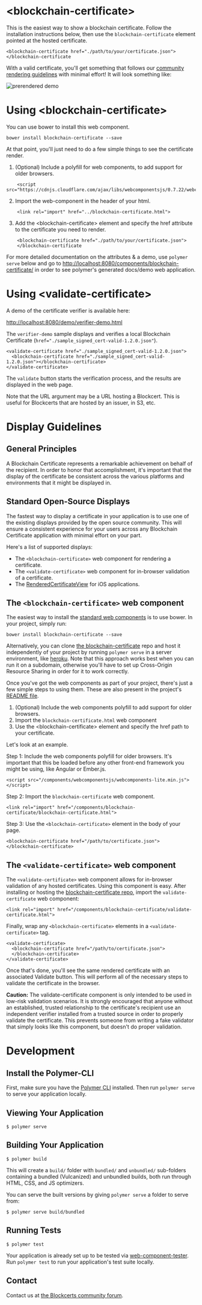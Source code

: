 # \<blockchain-certificate\>

This is the easiest way to show a blockchain certificate. Follow the installation instructions below, then use the `blockchain-certificate` element pointed at the hosted certificate.

```
<blockchain-certificate href="./path/to/your/certificate.json">
</blockchain-certificate
```

With a valid certificate, you'll get something that follows our [community rendering guidelines](http://www.blockcerts.org/guide/display-guidelines.html) with minimal effort! It will look something like:

![prerendered demo](https://github.com/blockchain-certificates/cert-web-component/blob/master/demo/prerendered-demo.png)

# Using \<blockchain-certificate\>
You can use bower to install this web component.

```
bower install blockchain-certificate --save
```

At that point, you'll just need to do a few simple things to see the certificate render.

1. (Optional) Include a polyfill for web components, to add support for older browsers.
```
    <script src="https://cdnjs.cloudflare.com/ajax/libs/webcomponentsjs/0.7.22/webcomponents.min.js">
```
2. Import the web-component in the header of your html.
```
    <link rel="import" href="../blockchain-certificate.html">
```
3. Add the \<blockchain-certificate\> element and specify the href attribute to the certificate you need to render.
```
    <blockchain-certificate href="./path/to/your/certificate.json">
    </blockchain-certificate
```

For more detailed documentation on the attributes & a demo, use `polymer serve` below and go to [http://localhost:8080/components/blockchain-certificate/](http://localhost:8080/components/blockchain-certificate/) in order to see polymer's generated docs/demo web application.

# Using \<validate-certificate\>


A demo of the certificate verifier is available here:

[http://localhost:8080/demo/verifier-demo.html](http://localhost:8080/demo/verifier-demo.html)

The `verifier-demo` sample displays and verifies a local Blockchain Certificate (`href="./sample_signed_cert-valid-1.2.0.json"`).

```
<validate-certificate href="./sample_signed_cert-valid-1.2.0.json">
  <blockchain-certificate href="./sample_signed_cert-valid-1.2.0.json"></blockchain-certificate>
</validate-certificate>
```

The `validate` button starts the verification process, and the results are displayed in the web page. 

Note that the URL argument may be a URL hosting a Blockcert. This is useful for Blockcerts that are hosted by an issuer, in S3, etc.


# Display Guidelines

## General Principles
A Blockchain Certificate represents a remarkable achievement on behalf of the recipient. In order to honor that accomplishment, it's important that the display of the certificate be consistent across the various platforms and environments that it might be displayed in.

## Standard Open-Source Displays
The fastest way to display a certificate in your application is to use one of the existing displays provided by the open source community. This will ensure a consistent experience for your users across any Blockchain Certificate application with minimal effort on your part.

Here's a list of supported displays:

* The `<blockchain-certificate>` web component for rendering a certificate.
* The `<validate-certificate>` web component for in-browser validation of a certificate.
* The [RenderedCertificateView](https://github.com/blockchain-certificates/cert-wallet/tree/master/RenderedCertificateView) for iOS applications.

## The `<blockchain-certificate>` web component

The easiest way to install the [standard web components](https://github.com/blockchain-certificates/cert-web-component) is to use bower. In your project, simply run:

```
bower install blockchain-certificate --save
```

Alternatively, you can clone [the blockchain-certificate](https://github.com/blockchain-certificates/cert-web-component) repo and host it independently of your project by running `polymer serve` in a server environment, like [heroku](https://heroku.com). Note that this approach works best when you can run it on a subdomain, otherwise you'll have to set up Cross-Origin Resource Sharing in order for it to work correctly.

Once you've got the web components as part of your project, there's just a few simple steps to using them. These are also present in the project's [README file](https://github.com/blockchain-certificates/cert-web-component#using-blockchain-certificate).

1. (Optional) Include the web components polyfill to add support for older browsers.
2. Import the `blockchain-certificate.html` web component
3. Use the &lt;blockchain-certificate&gt; element and specify the href path to your certificate.

Let's look at an example.

Step 1: Include the web components polyfill for older browsers. It's important that this be loaded before any other front-end framework you might be using, like Angular or Ember.js.

```
<script src="/components/webcomponentsjs/webcomponents-lite.min.js"></script>
```

Step 2: Import the `blockchain-certificate` web component.

```
<link rel="import" href="/components/blockchain-certificate/blockchain-certificate.html">
```

Step 3: Use the `<blockchain-certificate>` element in the body of your page.

```
<blockchain-certificate href="/path/to/certificate.json">
</blockchain-certificate>
```

<!---
Once properly installed, you should see something like this:

<blockchain-certificate href="/assets/js/mit_certificate.json"></blockchain-certificate>
-->

## The `<validate-certificate>` web component

The `<validate-certificate>` web component allows for in-browser validation of any hosted certificates. Using this component is easy. After installing or hosting the [blockchain-certificate repo](https://github.com/blockchain-certificates/cert-web-component), import the `validate-certificate` web component:

```
<link rel="import" href="/components/blockchain-certificate/validate-certificate.html">
```

Finally, wrap any `<blockchain-certificate>` elements in a `<validate-certificate>` tag.

```
<validate-certificate>
  <blockchain-certificate href="/path/to/certificate.json">
  </blockchain-certificate>
</validate-certificate>
```

Once that's done, you'll see the same rendered certificate with an associated Validate button. This will perform all of the necessary steps to validate the certificate in the browser.

<!---
This certificate validates at transaction ID `48f64ff1517554dac3496e9da0a28ca0ae492682b0898e38a4e17e7f90ee1295`:

<validate-certificate>
  <blockchain-certificate href="/assets/js/mit_certificate.json">
  </blockchain-certificate>
</validate-certificate>
-->
**Caution:** The validate-certificate component is only intended to be used in low-risk validation scenarios. It is strongly encouraged that anyone without an established, trusted relationship to the certificate's recipient use an independent verifier installed from a trusted source in order to properly validate the certificate. This prevents someone from writing a fake validator that simply looks like this component, but doesn't do proper validation.


# Development
## Install the Polymer-CLI

First, make sure you have the [Polymer CLI](https://www.npmjs.com/package/polymer-cli) installed. Then run `polymer serve` to serve your application locally.

## Viewing Your Application

```
$ polymer serve
```

## Building Your Application

```
$ polymer build
```

This will create a `build/` folder with `bundled/` and `unbundled/` sub-folders
containing a bundled (Vulcanized) and unbundled builds, both run through HTML,
CSS, and JS optimizers.

You can serve the built versions by giving `polymer serve` a folder to serve
from:

```
$ polymer serve build/bundled
```

## Running Tests

```
$ polymer test
```

Your application is already set up to be tested via [web-component-tester](https://github.com/Polymer/web-component-tester). Run `polymer test` to run your application's test suite locally.

## Contact

Contact us at [the Blockcerts community forum](http://community.blockcerts.org/).
